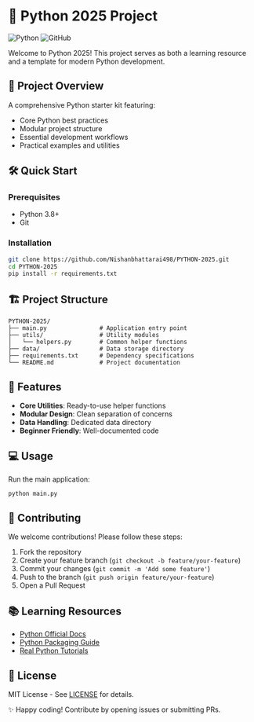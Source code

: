 
# 🐍 Python 2025 Project

![Python](https://img.shields.io/badge/python-%233776AB.svg?style=for-the-badge&logo=python&logoColor=white)
![GitHub](https://img.shields.io/badge/github-%23121011.svg?style=for-the-badge&logo=github&logoColor=white)

Welcome to Python 2025! This project serves as both a learning resource and a template for modern Python development.

## 🌟 Project Overview

A comprehensive Python starter kit featuring:
- Core Python best practices
- Modular project structure
- Essential development workflows
- Practical examples and utilities

## 🛠️ Quick Start

### Prerequisites
- Python 3.8+
- Git

### Installation
```bash
git clone https://github.com/Nishanbhattarai498/PYTHON-2025.git
cd PYTHON-2025
pip install -r requirements.txt
```

## 🏗️ Project Structure

```
PYTHON-2025/
├── main.py               # Application entry point
├── utils/                # Utility modules
│   └── helpers.py        # Common helper functions
├── data/                 # Data storage directory
├── requirements.txt      # Dependency specifications
└── README.md             # Project documentation
```

## 🚀 Features

- **Core Utilities**: Ready-to-use helper functions
- **Modular Design**: Clean separation of concerns
- **Data Handling**: Dedicated data directory
- **Beginner Friendly**: Well-documented code

## 💻 Usage

Run the main application:
```bash
python main.py
```

## 🤝 Contributing

We welcome contributions! Please follow these steps:
1. Fork the repository
2. Create your feature branch (`git checkout -b feature/your-feature`)
3. Commit your changes (`git commit -m 'Add some feature'`)
4. Push to the branch (`git push origin feature/your-feature`)
5. Open a Pull Request

## 📚 Learning Resources

- [Python Official Docs](https://docs.python.org/3/)
- [Python Packaging Guide](https://packaging.python.org/)
- [Real Python Tutorials](https://realpython.com/)

## 📜 License

MIT License - See [LICENSE](LICENSE) for details.



✨ Happy coding! Contribute by opening issues or submitting PRs.



